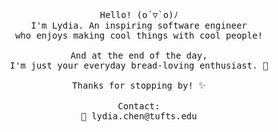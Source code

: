 <p align="center">
  <samp>
    Hello! (o´▽`o)ﾉ
    <br>I'm Lydia. An inspiring software engineer 
    <br>who enjoys making cool things with cool people! 
    <br><br>And at the end of the day, 
    <br>I'm just your everyday bread-loving enthusiast. 🍞
    <br><br>Thanks for stopping by! ✨
    <br><br>Contact:
    <br>📮 lydia.chen@tufts.edu
  </samp>
</p>
